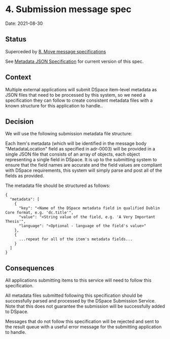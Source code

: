 # 4. Submission message spec

Date: 2021-08-30

## Status

Superceded by [8. Move message specifications](0008-move-specifications.md)

See [Metadata JSON Specification](../specifications/metadata-json-specification.md)
for current version of this spec.

## Context

Multiple external applications will submit DSpace item-level metadata as JSON
files that need to be processed by this system, so we need a specification they
can follow to create consistent metadata files with a known structure for this
application to handle..

## Decision

We will use the following submission metadata file structure:

Each Item's metadata (which will be identified in the message body
"MetadataLocation" field as specified in adr-0003) will be provided in a single
JSON file that consists of an array of objects, each object representing a
single field in DSpace. It is up to the submitting system to ensure that the
field names are accurate and the field values are compliant with DSpace
requirements, this system will simply parse and post all of the fields as
provided.

The metadata file should be structured as follows:

```
{
  "metadata": [
    {
      "key": "<Name of the DSpace metadata field in qualified Dublin Core format, e.g. 'dc.title'",
      "value": "<String value of the field, e.g. 'A Very Important Thesis'",
      "language": "<Optional - language of the field's value>"
    },
    {
      ...repeat for all of the item's metadata fields...
    }
  ]
}
```

## Consequences

All applications submitting items to this service will need to follow this specification.

All metadata files submitted following this specification should be successfully parsed and processed by the DSpace Submission Service. Note that this does not guarantee the submission will be successfully added to DSpace.

Messages that do not follow this specification will be rejected and sent to the result queue with a useful error message for the submitting application to handle.
